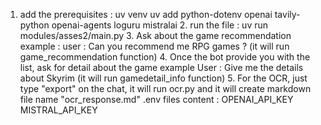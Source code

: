 1. add the prerequisites : uv venv uv add python-dotenv openai tavily-python openai-agents loguru mistralai
   2. run the file : uv run modules/asses2/main.py
   3. Ask about the game recommendation example : user : Can you recommend me RPG games ? (it will run game_recommendation function)
   4. Once the bot provide you with the list, ask for detail about the game example User : Give me the details about Skyrim (it will run gamedetail_info function)
   5. For the OCR, just type "export" on the chat, it will run ocr.py and it will create markdown file name "ocr_response.md"
.env files content : OPENAI_API_KEY MISTRAL_API_KEY
